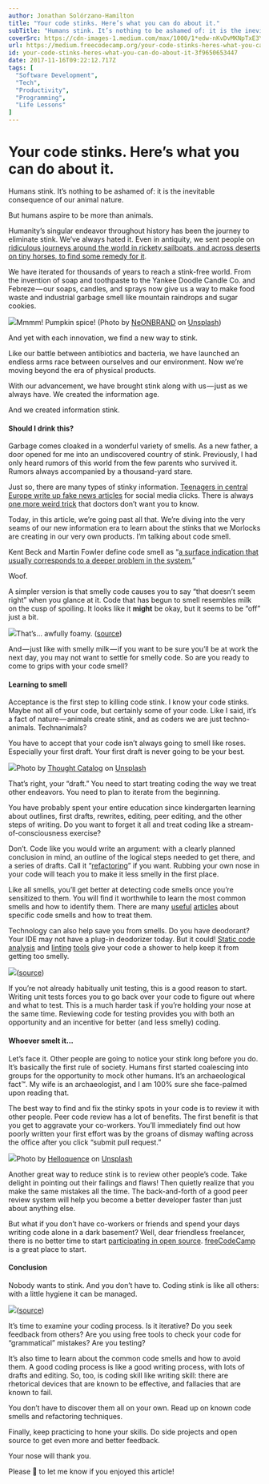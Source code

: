 ```yaml
---
author: Jonathan Solórzano-Hamilton
title: "Your code stinks. Here’s what you can do about it."
subTitle: "Humans stink. It’s nothing to be ashamed of: it is the inevitable consequence of our animal nature."
coverSrc: https://cdn-images-1.medium.com/max/1000/1*edw-nKvDvMKNpTxE3Y5_8Q.jpeg
url: https://medium.freecodecamp.org/your-code-stinks-heres-what-you-can-do-about-it-3f9650653447
id: your-code-stinks-heres-what-you-can-do-about-it-3f9650653447
date: 2017-11-16T09:22:12.717Z
tags: [
  "Software Development",
  "Tech",
  "Productivity",
  "Programming",
  "Life Lessons"
]
---
```

# Your code stinks. Here’s what you can do about it.

Humans stink. It’s nothing to be ashamed of: it is the inevitable consequence of our animal nature.

But humans aspire to be more than animals.

Humanity’s singular endeavor throughout history has been the journey to eliminate stink. We’ve always hated it. Even in antiquity, we sent people on [ridiculous journeys around the world in rickety sailboats, and across deserts on tiny horses, to find some remedy for it](https://en.wikipedia.org/wiki/Spice_trade).

We have iterated for thousands of years to reach a stink-free world. From the invention of soap and toothpaste to the Yankee Doodle Candle Co. and Febreze — our soaps, candles, and sprays now give us a way to make food waste and industrial garbage smell like mountain raindrops and sugar cookies.

![](https://cdn-images-1.medium.com/max/1600/1*edw-nKvDvMKNpTxE3Y5_8Q.jpeg)Mmmm! Pumpkin spice! (Photo by [NeONBRAND](https://unsplash.com/photos/8Yk4T-tDSYY?utm_source=unsplash&utm_medium=referral&utm_content=creditCopyText) on [Unsplash](https://unsplash.com/?utm_source=unsplash&utm_medium=referral&utm_content=creditCopyText))

And yet with each innovation, we find a new way to stink.

Like our battle between antibiotics and bacteria, we have launched an endless arms race between ourselves and our environment. Now we’re moving beyond the era of physical products.

With our advancement, we have brought stink along with us — just as we always have. We created the information age.

And we created information stink.

#### Should I drink this?

Garbage comes cloaked in a wonderful variety of smells. As a new father, a door opened for me into an undiscovered country of stink. Previously, I had only heard rumors of this world from the few parents who survived it. Rumors always accompanied by a thousand-yard stare.

Just so, there are many types of stinky information. [Teenagers in central Europe write up fake news articles](https://www.npr.org/2016/12/14/505547295/fake-news-expert-on-how-false-stories-spread-and-why-people-believe-them) for social media clicks. There is always [one more weird trick](http://www.slate.com/articles/business/moneybox/2013/07/how_one_weird_trick_conquered_the_internet_what_happens_when_you_click_on.html) that doctors don’t want you to know.

Today, in this article, we’re going past all that. We’re diving into the very seams of our new information era to learn about the stinks that we Morlocks are creating in our very own products. I’m talking about code smell.

Kent Beck and Martin Fowler define code smell as “[a surface indication that usually corresponds to a deeper problem in the system.](https://martinfowler.com/bliki/CodeSmell.html)”

Woof.

A simpler version is that smelly code causes you to say “that doesn’t seem right” when you glance at it. Code that has begun to smell resembles milk on the cusp of spoiling. It looks like it **might** be okay, but it seems to be “off” just a bit.

![](https://cdn-images-1.medium.com/max/1600/1*0ViDoBn7nMsPuXg_y4P2KA.jpeg)That’s… awfully foamy. ([source](https://www.pexels.com/photo/healthy-drink-glass-milk-46520/))

And — just like with smelly milk — if you want to be sure you’ll be at work the next day, you may not want to settle for smelly code. So are you ready to come to grips with your code smell?

#### Learning to smell

Acceptance is the first step to killing code stink. I know your code stinks. Maybe not all of your code, but certainly some of your code. Like I said, it’s a fact of nature — animals create stink, and as coders we are just techno-animals. Technanimals?

You have to accept that your code isn’t always going to smell like roses. Especially your first draft. Your first draft is never going to be your best.

![](https://cdn-images-1.medium.com/max/1600/1*Y1zZK3fLQN54kseJEnowUw.jpeg)Photo by [Thought Catalog](https://unsplash.com/photos/RdmLSJR-tq8?utm_source=unsplash&utm_medium=referral&utm_content=creditCopyText) on [Unsplash](https://unsplash.com/?utm_source=unsplash&utm_medium=referral&utm_content=creditCopyText)

That’s right, your “draft.” You need to start treating coding the way we treat other endeavors. You need to plan to iterate from the beginning.

You have probably spent your entire education since kindergarten learning about outlines, first drafts, rewrites, editing, peer editing, and the other steps of writing. Do you want to forget it all and treat coding like a stream-of-consciousness exercise?

Don’t. Code like you would write an argument: with a clearly planned conclusion in mind, an outline of the logical steps needed to get there, and a series of drafts. Call it “[refactoring](https://refactoring.com/)” if you want. Rubbing your own nose in your code will teach you to make it less smelly in the first place.

Like all smells, you’ll get better at detecting code smells once you’re sensitized to them. You will find it worthwhile to learn the most common smells and how to identify them. There are many [useful](https://blog.codinghorror.com/code-smells/) [articles](https://sourcemaking.com/refactoring/smells) about specific code smells and how to treat them.

Technology can also help save you from smells. Do you have deodorant? Your IDE may not have a plug-in deodorizer today. But it could! [Static code analysis](https://www.sonarqube.org/) and [linting](https://guide.freecodecamp.org/javascript/code-linting-in-javascript/) [tools](https://medium.freecodecamp.org/how-to-set-up-eslint-in-atom-to-contribute-to-freecodecamp-3467dee86e2c) give your code a shower to help keep it from getting too smelly.

![](https://cdn-images-1.medium.com/max/1600/1*FntCclZjLFE_wRbh71akig.png)([source](https://www.pexels.com/photo/black-and-white-blue-bottles-close-up-339835/))

If you’re not already habitually unit testing, this is a good reason to start. Writing unit tests forces you to go back over your code to figure out where and what to test. This is a much harder task if you’re holding your nose at the same time. Reviewing code for testing provides you with both an opportunity and an incentive for better (and less smelly) coding.

#### Whoever smelt it…

Let’s face it. Other people are going to notice your stink long before you do. It’s basically the first rule of society. Humans first started coalescing into groups for the opportunity to mock other humans. It’s an archaeological fact™️. My wife is an archaeologist, and I am 100% sure she face-palmed upon reading that.

The best way to find and fix the stinky spots in your code is to review it with other people. Peer code review has a lot of benefits. The first benefit is that you get to aggravate your co-workers. You’ll immediately find out how poorly written your first effort was by the groans of dismay wafting across the office after you click “submit pull request.”

![](https://cdn-images-1.medium.com/max/1600/1*8c333d_YNEHG4q3UDb1wTA.jpeg)Photo by [Helloquence](https://unsplash.com/photos/5fNmWej4tAA?utm_source=unsplash&utm_medium=referral&utm_content=creditCopyText) on [Unsplash](https://unsplash.com/?utm_source=unsplash&utm_medium=referral&utm_content=creditCopyText)

Another great way to reduce stink is to review other people’s code. Take delight in pointing out their failings and flaws! Then quietly realize that you make the same mistakes all the time. The back-and-forth of a good peer review system will help you become a better developer faster than just about anything else.

But what if you don’t have co-workers or friends and spend your days writing code alone in a dark basement? Well, dear friendless freelancer, there is no better time to start [participating in open source](https://medium.freecodecamp.org/i-just-got-my-free-hacktoberfest-shirt-heres-a-quick-way-you-can-get-yours-fa78d6e24307). [freeCodeCamp](https://www.freecodecamp.org/) is a great place to start.

#### Conclusion

Nobody wants to stink. And you don’t have to. Coding stink is like all others: with a little hygiene it can be managed.

![](https://cdn-images-1.medium.com/max/1600/1*MJKQTcoms33CWn0yL_nETA.jpeg)([source](https://www.pexels.com/photo/blur-close-up-focus-indoors-78931/))

It’s time to examine your coding process. Is it iterative? Do you seek feedback from others? Are you using free tools to check your code for “grammatical” mistakes? Are you testing?

It’s also time to learn about the common code smells and how to avoid them. A good coding process is like a good writing process, with lots of drafts and editing. So, too, is coding skill like writing skill: there are rhetorical devices that are known to be effective, and fallacies that are known to fail.

You don’t have to discover them all on your own. Read up on known code smells and refactoring techniques.

Finally, keep practicing to hone your skills. Do side projects and open source to get even more and better feedback.

Your nose will thank you.

Please 👏 to let me know if you enjoyed this article!
